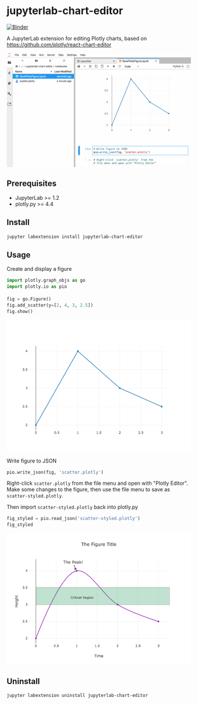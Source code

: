 # jupyterlab-chart-editor

[![Binder](https://beta.mybinder.org/badge.svg)](https://mybinder.org/v2/gh/plotly/jupyterlab-chart-editor/master?urlpath=lab/tree/notebooks)

A JupyterLab extension for editing Plotly charts, based on https://github.com/plotly/react-chart-editor

![](notebooks/ChartEditorExample.gif)

## Prerequisites

* JupyterLab >= 1.2
* plotly.py >= 4.4

## Install

```bash
jupyter labextension install jupyterlab-chart-editor
```

## Usage

Create and display a figure

```python
import plotly.graph_objs as go
import plotly.io as pio

fig = go.Figure()
fig.add_scatter(y=[2, 4, 3, 2.5])
fig.show()
```
![](notebooks/scatter.png)

Write figure to JSON

```python
pio.write_json(fig, 'scatter.plotly')
```

Right-click `scatter.plotly` from the file menu and open with "Plotly Editor". Make some changes to the figure, then use the file menu to save as `scatter-styled.plotly`.

Then import `scatter-styled.plotly` back into plotly.py

```python
fig_styled = pio.read_json('scatter-styled.plotly')
fig_styled
```
![](notebooks/scatter-styled.png)

## Uninstall

```bash
jupyter labextension uninstall jupyterlab-chart-editor
```
